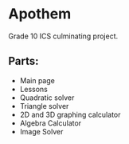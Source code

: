 # Apothem
Grade 10 ICS culminating project.

## Parts:
- Main page
- Lessons
- Quadratic solver
- Triangle solver
- 2D and 3D graphing calculator
- Algebra Calculator
- Image Solver
